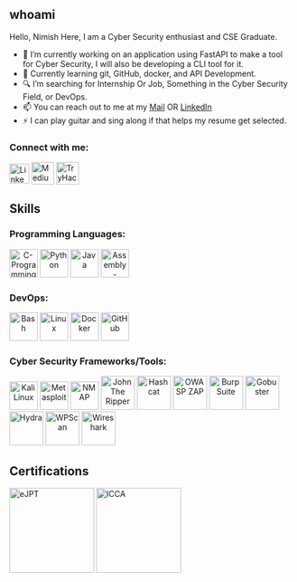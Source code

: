 ## whoami
<!--
**nimishdudhe01/nimishdudhe01** is a ✨ _special_ ✨ repository because its `README.md` (this file) appears on your GitHub profile.
Here are some ideas to get you started:
-->
Hello, Nimish Here, I am a Cyber Security enthusiast and CSE Graduate.

- 🔭 I’m currently working on an application using FastAPI to make a tool for Cyber Security, I will also be developing a CLI tool for it.
- 🌱 Currently learning git, GitHub, docker, and API Development.
- 🔍 I’m searching for Internship Or Job, Something in the Cyber Security Field, or DevOps.
- 📫 You can reach out to me at my [Mail](mailto:20cs3043@rgipt.ac.in) OR [LinkedIn](https://www.linkedin.com/in/nimishdudhe)
- ⚡  I can play guitar and sing along if that helps my resume get selected.

<h3 align="left">Connect with me:</h3>
<p align="left">
<a href="https://www.linkedin.com/in/nimishdudhe" target="blank"><img align="center" src="https://raw.githubusercontent.com/rahuldkjain/github-profile-readme-generator/master/src/images/icons/Social/linked-in-alt.svg" alt="LinkedIn" height="35" width="35" /></a>
<a href="https://secoverflowshanks.medium.com" target="blank"><img align="center" src="https://raw.githubusercontent.com/rahuldkjain/github-profile-readme-generator/888aff31e1d26dd2a6acf6afebbc34970aeb0118/src/images/icons/Social/medium.svg" alt="Medium" height="40" width="40" /></a>
<a href="https://www.tryhackme.com/p/SecOvfShanks"><img align="center" src="https://assets.tryhackme.com/img/logo/tryhackme_logo_full.svg" alt="TryHackMe" height="40"/></a>
</p>

<h2 align="left">Skills</h2>
<h3 align="left">Programming Languages:</h3>
<p aligh="left">
<a align="center"><img src="https://upload.wikimedia.org/wikipedia/commons/1/18/C_Programming_Language.svg" alt="C-Programming" height="50"></a>
<a align="center"><img src="https://www.svgrepo.com/show/452091/python.svg" alt="Python" height="50"></a>
<a align="center"><img src="https://www.svgrepo.com/show/452234/java.svg" alt="Java" height="50"></a>
<a align="center"><img src="https://www.svgrepo.com/show/373445/assembly.svg" alt="Assembly-Language(Linux)" height="50"></a>
</p>
<h3 align="left">DevOps:</h3>
<p align="left">
<a align="center"><img src="https://upload.wikimedia.org/wikipedia/commons/a/a3/Bash_Logo_White.svg" alt="Bash" height="50"/></a> 
<a align="center"><img src="https://static-00.iconduck.com/assets.00/linux-icon-423x512-nh8xp32g.png" alt="Linux" height="50"/></a>
<a align="center"><img src="https://www.svgrepo.com/show/331370/docker.svg" alt="Docker" height="50"/></a>
<a align="center"><img src="https://upload.wikimedia.org/wikipedia/commons/thumb/a/ab/Git-icon-white.svg/2048px-Git-icon-white.svg.png" alt="GitHub" height=50/></a> 
</p>
<h3 align="left">Cyber Security Frameworks/Tools:</h3>
<p align="left">
  <a align="center"><img src="https://upload.wikimedia.org/wikipedia/commons/thumb/4/4b/Kali_Linux_2.0_wordmark.svg/250px-Kali_Linux_2.0_wordmark.svg.png" alt="Kali Linux" height="50"></a>
  <a align="center"><img src="https://www.metasploit.com/includes/images/favicon.ico" alt="Metasploit" height="50"></a>
  <a align="center"><img src="https://www.kali.org/tools/nmap/images/nmap-logo.svg" alt="NMAP" height="50"></a>
  <a align="center"><img src="https://www.kali.org/tools/john/images/john-logo.svg" alt="John The Ripper" height="60"></a>
  <a align="center"><img src="https://www.kali.org/tools/hashcat/images/hashcat-logo.svg" alt="Hashcat" height="60"></a>
  <a align="center"><img src="https://www.kali.org/tools/zaproxy/images/zaproxy-logo.svg" alt="OWASP ZAP" height="60"></a>
  <a align="center"><img src="https://www.kali.org/tools/burpsuite/images/burpsuite-logo.svg" alt="Burp Suite" height="60"></a>
  <a align="center"><img src="https://www.kali.org/tools/gobuster/images/gobuster-logo.svg" alt="Gobuster" height="60"></a>
  <a align="center"><img src="https://www.kali.org/tools/hydra/images/hydra-logo.svg" alt="Hydra" height="60"></a>
  <a align="center"><img src="https://www.kali.org/tools/wpscan/images/wpscan-logo.svg" alt="WPScan" height="60"></a>
  <a align="center"><img src="https://www.kali.org/tools/wireshark/images/wireshark-logo.svg" alt="Wireshark" height="60"></a>
</p>


<h2 aligh="left">Certifications</h2>
<p>
  <a href="https://certs.ine.com/5c625f16-be47-43ce-9861-2f1e95af94f9" target="blank"><img src="https://api.accredible.com/v1/frontend/credential_website_embed_image/badge/99870779" alt="eJPT" height="150"></a>
  <a href="https://certs.ine.com/c6798de9-2542-4d7e-abcd-d0e2c700e685" target="blank"><img src="https://api.accredible.com/v1/frontend/credential_website_embed_image/badge/96464527" alt="ICCA" height="150"></a>
</p>
